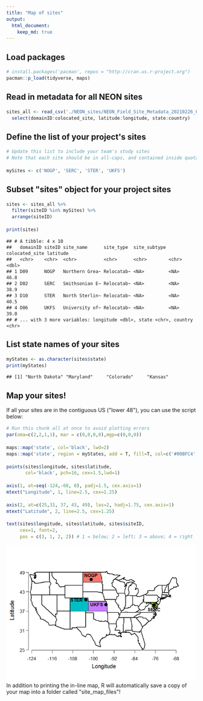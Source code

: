```yaml
---
title: "Map of sites"
output: 
  html_document:
    keep_md: true
---
```

## Load packages

```r
# install.packages('pacman', repos = "http://cran.us.r-project.org")
pacman::p_load(tidyverse, maps)
```

## Read in metadata for all NEON sites

```r
sites_all <- read_csv('./NEON_sites/NEON_Field_Site_Metadata_20210226_0.csv') %>% 
  select(domainID:colocated_site, latitude:longitude, state:country)
```

## Define the list of your project's sites

```r
# Update this list to include your team's study sites
# Note that each site should be in all-caps, and contained inside quotation marks

mySites <- c('NOGP', 'SERC', 'STER', 'UKFS')
```

## Subset "sites" object for your project sites

```r
sites <- sites_all %>% 
  filter(siteID %in% mySites) %>% 
  arrange(siteID)

print(sites)
```

```
## # A tibble: 4 x 10
##   domainID siteID site_name      site_type  site_subtype colocated_site latitude
##   <chr>    <chr>  <chr>          <chr>      <chr>        <chr>             <dbl>
## 1 D09      NOGP   Northern Grea~ Relocatab~ <NA>         <NA>               46.8
## 2 D02      SERC   Smithsonian E~ Relocatab~ <NA>         <NA>               38.9
## 3 D10      STER   North Sterlin~ Relocatab~ <NA>         <NA>               40.5
## 4 D06      UKFS   University of~ Relocatab~ <NA>         <NA>               39.0
## # ... with 3 more variables: longitude <dbl>, state <chr>, country <chr>
```

## List state names of your sites

```r
myStates <- as.character(sites$state)
print(myStates)
```

```
## [1] "North Dakota" "Maryland"     "Colorado"     "Kansas"
```


## Map your sites!
If all your sites are in the contiguous US ("lower 48"), you can use the script below:

```r
# Run this chunk all at once to avoid plotting errors
par(oma=c(2,2,1,1), mar = c(0,0,0,0),mgp=c(0,0,0))

maps::map('state', col='black', lwd=2) 
maps::map('state', region = myStates, add = T, fill=T, col=c('#00BFC4','#C77CFF','#7CAE00','#F8766D'))  # Customize the fill color if you want!

points(sites$longitude, sites$latitude, 
       col='black', pch=16, cex=1.5,lwd=1)

axis(1, at=seq(-124,-68, 8), padj=1.5, cex.axis=1)
mtext("Longitude", 1, line=2.5, cex=1.25)

axis(2, at=c(25,31, 37, 43, 49), las=2, hadj=1.75, cex.axis=1)
mtext("Latitude", 2, line=2.5, cex=1.25)

text(sites$longitude, sites$latitude, sites$siteID,
     cex=1, font=2, 
     pos = c(3, 1, 2, 2)) # 1 = below; 2 = left; 3 = above; 4 = right
```

![](site_map_files/figure-html/myMap-1.png)<!-- -->
In addition to printing the in-line map, R will automatically save a copy of your map into a folder called "site_map_files"! 
